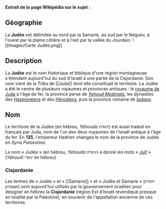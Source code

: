 **Extrait de la page Wikipédia sur le sujet :**
## Géographie
La **Judée** est délimitée au nord par la Samarie, au sud par le Néguev, à l'ouest par la plaine côtière et à l'est par la vallée du Jourdain.
![[Images/Carte Judée.png]]

## Description
La **Judée** est le nom historique et biblique d'une région montagneuse s'étendant aujourd'hui du sud d'Israël à une partie de la Cisjordanie. Son nom vient de la Tribu de [[Juda]] dont elle constituait le territoire.
La Judée a été le centre de plusieurs royaumes et provinces antiques : le [royaume de Juda](https://fr.wikipedia.org/wiki/Royaume_de_Juda "Royaume de Juda") à l'âge de fer, la province perse de _[Yehoud Medinata](https://fr.wikipedia.org/wiki/Yehoud_Medinata "Yehoud Medinata")_, les dynasties des [Hasmonéens](https://fr.wikipedia.org/wiki/Hasmon%C3%A9ens "Hasmonéens") et des [Hérodiens](https://fr.wikipedia.org/wiki/H%C3%A9rodiens "Hérodiens"), puis la province romaine de _[Iudaea](https://fr.wikipedia.org/wiki/Jud%C3%A9e_(province_romaine) "Judée (province romaine)")_.

## Nom
Le territoire de la Judée (en hébreu, _Yéhouda_ יהודה) est aussi traduit en français par Juda, nom de l'un des deux royaumes de l'Israël antique à l'âge du fer.
En **135**, l'empereur Hadrien changea le nom de la province de Judée en _Syria Palaestina_.

Le nom « Judée » (en hébreu, _Yéhouda_ יהודה) a donné les mots « [Juif](https://fr.wikipedia.org/wiki/Juifs "Juifs") » (_Yéhoudi_ יהודי en hébreu)

### Cisjordanie
Les termes de « Judée » et « [[Samarie]] » et « Judée et Samarie » (יהודה ושומרון) sont aujourd'hui utilisés par le gouvernement israélien pour désigner en hébreu la **Cisjordanie** (région Est d'Israël revendiqué presque en totalité par la Palestine), en souvenir de l'appellation ancienne de ces territoires.